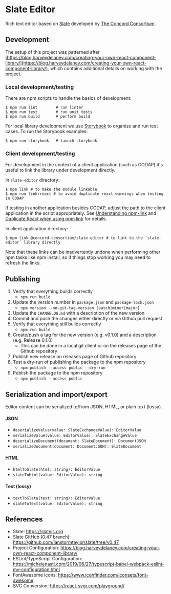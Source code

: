 # Slate Editor

Rich text editor based on [Slate](https://slatejs.org) developed by [The Concord Consortium](http://concord.org/).

## Development

The setup of this project was patterned after [https://blog.harveydelaney.com/creating-your-own-react-component-library/](https://blog.harveydelaney.com/creating-your-own-react-component-library/), which contains additional details on working with the project.

### Local development/testing

There are npm scripts to handle the basics of development:

```
$ npm run lint        # run linter
$ npm run test        # run unit tests
$ npm run build       # perform build
```

For local library development we use [Storybook](https://storybook.js.org/) to organize and run test cases. To run the Storybook examples:

```
$ npm run storybook   # launch storybook
```

### Client development/testing

For development in the context of a client application (such as CODAP) it's useful to link the library under development directly.

In `slate-editor` directory:
```
$ npm link # to make the module linkable
$ npm run link:react # to avoid duplicate react warnings when testing in CODAP
```
If testing in another application besides CODAP, adjust the path to the client application in the script appropriately. See [Understanding npm-link](https://medium.com/dailyjs/how-to-use-npm-link-7375b6219557) and [Duplicate React when using npm link](https://reactjs.org/warnings/invalid-hook-call-warning.html#duplicate-react) for details.

In client application directory:
```
$ npm link @concord-consortium/slate-editor # to link to the `slate-editor` library directly
```

Note that these links can be inadvertently undone when performing other npm tasks like npm install, so if things stop working you may need to refresh the links.

## Publishing

1. Verify that everything builds correctly
    - `npm run build`
1. Update the version number in `package.json` and `package-lock.json`
    - `npm version --no-git-tag-version [patch|minor|major]`
1. Update the `CHANGELOG.md` with a description of the new version
1. Commit and push the changes either directly or via Github pull request
1. Verify that everything still builds correctly
    - `npm run build`
1. Create/push a tag for the new version (e.g. v0.1.0) and a description (e.g. Release 0.1.0)
    - This can be done in a local git client or on the releases page of the Github repository
1. Publish new release on releases page of Github repository
1. Test a dry-run of publishing the package to the npm repository
    - `npm publish --access public --dry-run`
1. Publish the package to the npm repository
    - `npm publish --access public`

## Serialization and import/export

Editor content can be serialized to/from JSON, HTML, or plain text (lossy).

#### JSON

- `deserializeValue(value: SlateExchangeValue): EditorValue`
- `serializeValue(value: EditorValue): SlateExchangeValue`
- `deserializeDocument(document: SlateDocument): DocumentJSON`
- `serializeDocument(document: DocumentJSON): SlateDocument`

#### HTML

- `htmlToSlate(html: string): EditorValue`
- `slateToHtml(value: EditorValue): string`

#### Text (lossy)

- `textToSlate(text: string): EditorValue`
- `slateToText(value: EditorValue): string`

## References

- Slate: https://slatejs.org
- Slate GitHub (0.47 branch): https://github.com/ianstormtaylor/slate/tree/v0.47
- Project Configuration: https://blog.harveydelaney.com/creating-your-own-react-component-library/
- ESLint/TypeScript Configuration: https://michelenasti.com/2019/06/27/typescript-babel-webpack-eslint-my-configuration.html
- FontAwesome Icons: https://www.iconfinder.com/iconsets/font-awesome
- SVG Conversion: https://react-svgr.com/playground/
